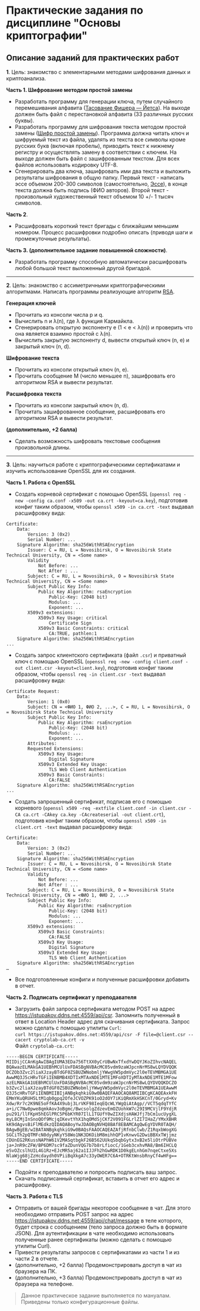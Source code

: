 # Практические задания по дисциплине "Основы криптографии" #
## Описание заданий для практических работ ##

**1**. Цель: знакомство с элементарными методами шифрования данных и криптоанализа.  
>
**Часть 1. Шифрование методом простой замены**
+ Разработать программу для генерации ключа, путем случайного перемешивания алфавита ([Тасование Фишера — Йетса](https://ru.wikipedia.org/wiki/%D0%A2%D0%B0%D1%81%D0%BE%D0%B2%D0%B0%D0%BD%D0%B8%D0%B5_%D0%A4%D0%B8%D1%88%D0%B5%D1%80%D0%B0_%E2%80%94_%D0%99%D0%B5%D1%82%D1%81%D0%B0)). На выходе должен быть файл с перестановкой алфавита (33 различных русских буквы). 
+ Разработать программу для шифрования текста методом простой замены ([Шифр простой замены](https://ru.wikipedia.org/wiki/%D0%A8%D0%B8%D1%84%D1%80_%D0%BF%D1%80%D0%BE%D1%81%D1%82%D0%BE%D0%B9_%D0%B7%D0%B0%D0%BC%D0%B5%D0%BD%D1%8B)). Программа должна читать ключ и шифруемый текст из файла, удалять из текста все символы кроме русских букв (включая пробелы), приводить текст к нижнему регистру и осуществлять замену в соответствии с ключем. На выходе должен быть файл с зашифрованным текстом. Для всех файлов использовать кодировку UTF-8.
+ Сгенерировать два ключа, зашифровать ими два текста и выложить результаты шифрования в общую папку. Первый текст - написать эссе объемом 200-300 символов (самостоятельно, [Эссе](https://ru.wikipedia.org/wiki/%D0%AD%D1%81%D1%81%D0%B5)), в конце текста должна быть подпись (ФИО авторов). Второй текст - произвольный художественный текст объемом 10 +/- 1 тысяч символов.
>
 **Часть 2**. 
+ Расшифровать короткий текст бригады с ближайшим меньшим номером. Процесс расшифровки подробно описать (приводя шаги и промежуточные результаты).
>
**Часть 3. (дополнительное задание повышенной сложности)**. 
+ Разработать программу способную автоматически расшифровать любой большой текст выложенный другой бригадой.
---
**2**. Цель: знакомство с ассиметричными криптографическими алгоритмами.
Написать программы реализующие алгоритм [RSA](https://en.wikipedia.org/wiki/RSA_(cryptosystem)).  
>
**Генерация ключей**
+ Прочитать из консоли числа p и q.
+ Вычислить n и λ(n), где λ функция Кармайкла.
+ Сгенерировать открытую экспоненту e (1 < e < λ(n)) и проверить что она является взаимно простой с λ(n).
+ Вычислить закрытую экспоненту d, вывести открытый ключ (n, e) и закрытый ключ (n, d).
>
**Шифрование текста**
+ Прочитать из консоли открытый ключ (n, e).
+ Прочитать сообщение M (число меньшее n), зашифровать его алгоритмом RSA и вывести результат.
>
**Расшифровка текста**
+ Прочитать из консоли закрытый ключ (n, d).
+ Прочитать зашифрованное сообщение, расшифровать его алгоритмом RSA и вывести результат.
>
**(дополнительно, +2 балла)** 
+ Сделать возможность шифровать текстовые сообщения произвольной длины.
---
**3**. Цель: научиться работе с криптографическими сертификатами и изучить использование OpenSSL для их создания.
>
**Часть 1. Работа с OpenSSL**
+ Создать корневой сертификат с помощью OpenSSL (`openssl req -new -config ca.conf -x509 -out ca.crt -keyout=ca.key`), подготовив конфиг таким образом, чтобы `openssl x509 -in ca.crt -text` выдавал расшифровку вида:
```
Certificate:
    Data:
        Version: 3 (0x2)
        Serial Number: ...
    Signature Algorithm: sha256WithRSAEncryption
        Issuer: C = RU, L = Novosibirsk, O = Novosibirsk State Technical University, CN = <Some name>
        Validity
            Not Before: ...
            Not After : ...
        Subject: C = RU, L = Novosibirsk, O = Novosibirsk State Technical University, CN = <Some name>
        Subject Public Key Info:
            Public Key Algorithm: rsaEncryption
                Public-Key: (2048 bit)
                Modulus: ...
                Exponent: ...
        X509v3 extensions:
            X509v3 Key Usage: critical
                Certificate Sign
            X509v3 Basic Constraints: critical
                CA:TRUE, pathlen:1
    Signature Algorithm: sha256WithRSAEncryption
...
```
+ Создать запрос клиентского сертификата (файл `.csr`) и приватный ключ с помощью OpenSSL (`openssl req -new -config client.conf -out client.csr -keyout=client.key`), подготовив конфиг таким образом, чтобы `openssl req -in client.csr -text` выдавал расшифровку вида:
```
Certificate Request:
    Data:
        Version: 1 (0x0)
        Subject: CN = <ФИО 1, ФИО 2, ...>, C = RU, L = Novosibirsk, O = Novosibirsk State Technical University
        Subject Public Key Info:
            Public Key Algorithm: rsaEncryption
                Public-Key: (2048 bit)
                Modulus: ...
                Exponent: ...
        Attributes:
        Requested Extensions:
            X509v3 Key Usage:
                Digital Signature
            X509v3 Extended Key Usage:
                TLS Web Client Authentication
            X509v3 Basic Constraints:
                CA:FALSE
    Signature Algorithm: sha256WithRSAEncryption
...

```
+ Создать запрошенный сертификат, подписав его с помощью корневого (`openssl x509 -req -extfile client.conf -in client.csr -CA ca.crt -CAkey ca.key -CAcreateserial -out client.crt`), подготовив конфиг таким образом, чтобы `openssl x509 -in client.crt -text` выдавал расшифровку вида: 
```
Certificate:
    Data:
        Version: 3 (0x2)
        Serial Number: ...
    Signature Algorithm: sha256WithRSAEncryption
        Issuer: C = RU, L = Novosibirsk, O = Novosibirsk State Technical University, CN = <Some name>
        Validity
            Not Before: ...
            Not After : ...
        Subject: C = RU, L = Novosibirsk, O = Novosibirsk State Technical University, CN = <ФИО 1, ФИО 2, ...>
        Subject Public Key Info:
            Public Key Algorithm: rsaEncryption
                Public-Key: (2048 bit)
                Modulus: ...
                Exponent: ...
        X509v3 extensions:
            X509v3 Basic Constraints:
                CA:FALSE
            X509v3 Key Usage:
                Digital Signature
            X509v3 Extended Key Usage:
                TLS Web Client Authentication
    Signature Algorithm: sha256WithRSAEncryption
…
```
+ Все подготовленные конфиги и полученные расшифровки добавить в отчет.
>
**Часть 2. Подписать сертификат у преподавателя**
+ Загрузить файл запроса сертификата методом POST на адрес https://istupakov.ddns.net:4559/api/csr. Запомнить полученный в ответ в Location Header адрес для скачивания сертификата.
Запрос можно сделать с помощью утилиты `Curl`:\
`curl https://istupakov.ddns.net:4559/api/csr -F file=@client.csr --cacert cryptolab-ca.crt -v` \
Файл `cryptolab-ca.crt`:
```
-----BEGIN CERTIFICATE-----
MIIDijCCAnKgAwIBAgIUMA3EDa756TtXX0yCrUBwNxTfxdYwDQYJKoZIhvcNAQEL
BQAwazELMAkGA1UEBhMCUlUxFDASBgNVBAcMC05vdm9zaWJpcnNrMS8wLQYDVQQK
DCZOb3Zvc2liaXJzayBTdGF0ZSBUZWNobmljYWwgVW5pdmVyc2l0eTEVMBMGA1UE
AwwMQ3J5cHRvTGFiIENBMB4XDTIxMTAxNDE1MTE1MFoXDTIyMTAxNDE1MTE1MFow
azELMAkGA1UEBhMCUlUxFDASBgNVBAcMC05vdm9zaWJpcnNrMS8wLQYDVQQKDCZO
b3Zvc2liaXJzayBTdGF0ZSBUZWNobmljYWwgVW5pdmVyc2l0eTEVMBMGA1UEAwwM
Q3J5cHRvTGFiIENBMIIBIjANBgkqhkiG9w0BAQEFAAOCAQ8AMIIBCgKCAQEAxkFH
EMmYKuQRUH5LtM1qb0gpq2OfeJCVOZPK91oO2dOY7iKiQRmXkHSKCnT/0Gryd+Kv
Xdw/Rr7c2K9NE5oFfKA4X9ubj3LrVKF98IeqEQcWLYWgQiAtAgp//VCT5qdqTYfC
a+i/C7Nw0pwe8qmkAov3oBgmc/BwcsolgZdzevEmOZUohkW7c29I9MCVjlF9YdjR
pu291/llFKpH5hEGlPRC5P6bKYR07IlL1TGUfY0wZIXdjsHAWJfj7bCm1ucUygXL
myL8CMjInSnoQOf9McjqIKevtYhX1hqOMdSjCKf2V091FGLrlZI7IHaZ/YMxXBHR
kK9dAgvsBiFlMEdkzQIDAQABoyYwJDAOBgNVHQ8BAf8EBAMCAgQwEgYDVR0TAQH/
BAgwBgEB/wIBATANBgkqhkiG9w0BAQsFAAOCAQEAZAfjRfnbClwb/Z1RqxbWogXG
SGCiTh2pQTMFcN0dyyNKyY58Wo1NK3DKOibM8mihhQP1vKnwvG2DwiBBXxTWjjmz
CDUnEG2RKussNAPhW61V2MASqtbgkF26B562UUkqSbqbGytx3xB2e5liOtrPUBVe
ja+JnR9cZFW/BP6DM7sc9faZDunVQG7b7b8rLfiocC/1Geb3cxhvMA8/Bm6IHCLQ
eSvOZcslhUIL4G1Rz+EJcMR5aj62a1IJJFh2hGwRDK1D0kgELnhGm7nqeCtxe5Xs
NlaWjg68jZzHcdaydh0VPiiBqXkgA7c33yOWER7C6A+OTRKtWnsbRnyCf4wHFg==
-----END CERTIFICATE-----
```
+ Подойти к преподавателю и попросить подписать ваш запрос.
+ Скачать подписанный сертификат, вставить в отчет его адрес и расшифровку.
>
**Часть 3. Работа с TLS**
+ Отправить от вашей бригады некоторое сообщение в чат. Для этого необходимо отправить POST запрос на адрес https://istupakov.ddns.net:4559/api/chat/message в теле которого, будет строка с сообщением (тело запроса должно быть в формате JSON). Для аутентификации в чате необходимо использовать полученные ранее сертификаты (можно сделать с помощью утилиты Curl).
+ Привести результаты запросов с сертификатами из части 1 и из части 2 в отчете.
+ (дополнительно, +2 балла) Продемонстрировать доступ в чат из браузера на ПК.
+ (дополнительно, +3 балла) Продемонстрировать доступ в чат из браузера на телефоне.
> Данное практическое задание выполняется по мануалам. Приведены только конфигурационные файлы.

